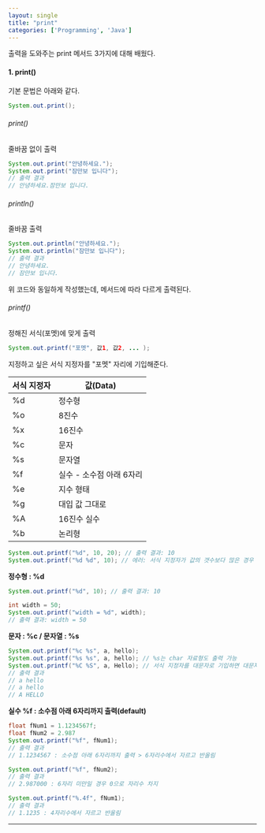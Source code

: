 ```yaml
---
layout: single
title: "print"
categories: ['Programming', 'Java']
---
```

   
   
출력을 도와주는 print 메서드 3가지에 대해 배웠다.   
   

#### 1. print()
기본 문법은 아래와 같다.   
``` java
System.out.print();
```   
   
   

###### print()
줄바꿈 없이 출력
``` java
System.out.print("안녕하세요.");
System.out.print("잠만보 입니다");
// 출력 결과
// 안녕하세요.잠만보 입니다.
```
   
###### println()
줄바꿈 출력   
``` java
System.out.println("안녕하세요.");
System.out.println("잠만보 입니다");
// 출력 결과
// 안녕하세요.
// 잠만보 입니다.
```
   
위 코드와 동일하게 작성했는데, 메서드에 따라 다르게 출력된다.   
   
###### printf()
정해진 서식(포멧)에 맞게 출력   
``` java
System.out.printf("포멧", 값1, 값2, ... );
```
   
지정하고 싶은 서식 지정자를 "포멧" 자리에 기입해준다.   
   
|서식 지정자|값(Data)|
|------|---|
|%d|정수형|
|%o|8진수|
|%x|16진수|
|%c|문자|
|%s|문자열|
|%f|실수 - 소수점 아래 6자리|
|%e|지수 형태|
|%g|대입 값 그대로|
|%A|16진수 실수|
|%b|논리형|
   
    
``` java
System.out.printf("%d", 10, 20); // 출력 결과: 10
System.out.printf("%d %d", 10); // 에러: 서식 지정자가 값의 갯수보다 많은 경우
```
   
**정수형 : %d**
``` java
System.out.printf("%d", 10); // 출력 결과: 10

int width = 50;
System.out.printf("width = %d", width);
// 출력 결과: width = 50
```
   
**문자 : %c / 문자열 : %s**
``` java
System.out.printf("%c %s", a, hello);
System.out.printf("%s %s", a, hello); // %s는 char 자료형도 출력 가능
System.out.printf("%C %S", a, Hello); // 서식 지정자를 대문자로 기입하면 대문자로 출력
// 출력 결과
// a hello
// a hello
// A HELLO
```
   
**실수 %f : 소수점 아래 6자리까지 출력(default)**
``` java
float fNum1 = 1.1234567f;
float fNum2 = 2.987
System.out.printf("%f", fNum1);
// 출력 결과
// 1.1234567 : 소수점 아래 6자리까지 출력 > 6자리수에서 자르고 반올림

System.out.printf("%f", fNum2);
// 출력 결과
// 2.987000 : 6자리 미만일 경우 0으로 자리수 차지

System.out.printf("%.4f", fNum1);
// 출력 결과
// 1.1235 : 4자리수에서 자르고 반올림
```
   
***